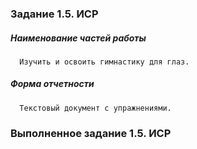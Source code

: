 ### Задание 1.5. ИСР

##### Наименование частей работы
      
      Изучить и освоить гимнастику для глаз.

##### Форма отчетности
      
      Текстовый документ с упражнениями.

### Выполненное задание 1.5. ИСР
